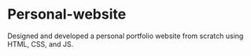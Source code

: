 # Personal-website
Designed and developed a personal portfolio website from scratch using HTML, CSS, and JS.
